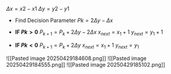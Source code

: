 $\Delta x = x2 - x1$
$\Delta y = y2 - y1$

- Find Decision Parameter
  $Pk = 2\Delta y - \Delta x$ 

- **IF $Pk > 0$**
	  $P_{k+1} = P_k + 2\Delta y - 2\Delta x$
	  $x_{next} = x_1 + 1$
	  $y_{next} = y_1 + 1$

- **IF $Pk < 0$**
	  $P_{k+1} = P_k + 2\Delta y$
	  $x_{next} = x_1 + 1$
	  $y_{next} = y_1$

![[Pasted image 20250429184608.png]]
![[Pasted image 20250429184555.png]]
![[Pasted image 20250429185102.png]]